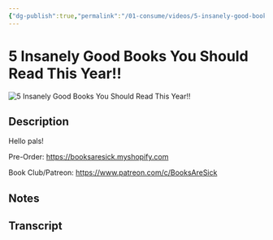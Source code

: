 ```yaml
---
{"dg-publish":true,"permalink":"/01-consume/videos/5-insanely-good-books-you-should-read-this-year/","title":"5 Insanely Good Books You Should Read This Year!!"}
---
```


# 5 Insanely Good Books You Should Read This Year!!

![5 Insanely Good Books You Should Read This Year!!](https://www.youtube.com/watch?v=Ei-F7RXRUwg?list=WL)

## Description

Hello pals!

Pre-Order:
https://booksaresick.myshopify.com

Book Club/Patreon:
https://www.patreon.com/c/BooksAreSick

## Notes

## Transcript

